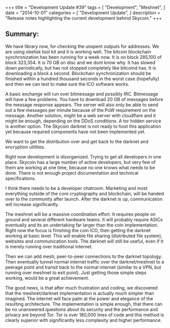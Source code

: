 +++
title = "Development Update #39"
tags = [
    "Development",
    "Meshnet",
]
date = "2014-10-01"
categories = [
    "Development Update",
]
description = "Release notes highlighting the current development behind Skycoin."
+++

## Summary:

We have library now, for checking the unspent outputs for addresses. We are using obelisk tool kit and it is working well. The bitcoin blockchain synchronization has been running for a week now. It is on block 285,100 of block 323,354. It is 70 GB on disc and we dont know why. It has slowed down periodically, but has not stopped completely like bitcoind has. It is downloading a block a second. Blockchain synchronization should be finished within a hundred thousand seconds in the worst case (hopefully) and then we can test to make sure the ICO software works.

A basic exchange will run over bitmessage and possibly IRC. Bitmessage will have a few problems. You have to download 20 GB of messages before the message response appears. The server will also only be able to send out a few messages per minute because of the PoW requirement on the message. Another solution, might be a web server with cloudflare and it might be enough, depending on the DDoS conditions. A tor hidden service is another option. The Skycoin darknet is not ready to host this application yet because required components have not been implemented yet.

We want to get the distribution over and get back to the darknet and encryption utilities.

Right now development is disorganized. Trying to get all developers in one place. Skycoin has a large number of active developers, but very few of them are working at one time, because no one knows what needs to be done. There is not enough project documentation and technical specifications.

I think there needs to be a developer chatroom. Marketing and most everything outside of the core cryptography and blockchain, will be handed over to the community after launch. After the darknet is up, communication will increase significantly.

The meshnet will be a massive coordination effort. It requires people on ground and several different hardware teams. It will probably require ASICs eventually and its an undertaking far larger than the coin implementation. Right now the focus is finishing the coin ICO, then getting the darknet working at basic level. This will enable file sharing (distributed file system), websites and communication tools. The darknet will still be useful, even if it is merely running over traditional internet.

Then we can add mesh, peer-to-peer connections to the darknet topology. Then eventually tunnel normal internet traffic over the darknet/meshnet to a peerage point and transit back to the normal internet (similar to a VPN, but running over meshnet to exit point). Just getting those simple steps working, would be a great achievement.

The good news, is that after much frustration and coding, we discovered that the meshnet/darknet implementation is actually much simpler than imagined. The internet will face palm at the power and elegance of the resulting architecture.  The implementation is simple enough, that there can be no unanswered questions about its security and the performance and privacy are beyond Tor. Tor is over 180,000 lines of code and this method is clearly superior with significantly less complexity and higher performance.
